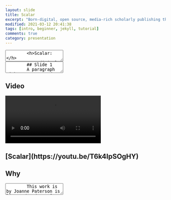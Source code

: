 ```yaml
---
layout: slide
title: Scalar
excerpt: "Born-digital, open source, media-rich scholarly publishing that's as easy as blogging"
modified: 2021-03-12 20:41:38
tags: [intro, beginner, jekyll, tutorial]
comments: true
category: presentation
---
```

<link rel="stylesheet" href="dist/theme/solarized.css">
<section data-markdown>
	<textarea data-template>
		<h>Scalar:</h>
		Born-digital, open source, media-rich scholarly publishing that's as easy as blogging
	</textarea>
	<section data-markdown>
	  <textarea data-template>
	    ## Slide 1
	    A paragraph with some text and a [link](http://hakim.se).
	    ---
	    ## Slide 2
	    ---
	    ## Slide 3
	  </textarea>
	</section>
	<section data-background-video="https://static.slid.es/site/homepage/v1/homepage-video-editor.mp4"
          data-background-video-loop data-background-video-muted>
  <h2>Video</h2>
</section>
<video data-autoplay src="http://clips.vorwaerts-gmbh.de/big_buck_bunny.mp4"></video>
<section data-background-image="https://live.staticflickr.com/3859/14422655820_79f3f610e2_b.jpg">
  <h2>[Scalar](https://youtu.be/T6k4IpSOgHY)</h2>
</section>
</section>

<section data-markdown>  
</section>

<section data-background-image="https://live.staticflickr.com/65535/50172192597_79773567d1_b.jpg">
  <h2>Why</h2>
</section>

<section data-markdown>
  <script type="text/template">
  - <!-- .element: class="fragment" data-fragment-index="1" -->
  -  <!-- .element: class="fragment" data-fragment-index="2" -->
  </script>
</section>

<section data-markdown>
	<textarea data-template>
		This work is by Joanne Paterson is licensed under a [CC-BY](http://creativecommons.org/licenses/by/4.0/)
    Creative Commons Attribution 4.0 International License.
	</textarea>
</section>
